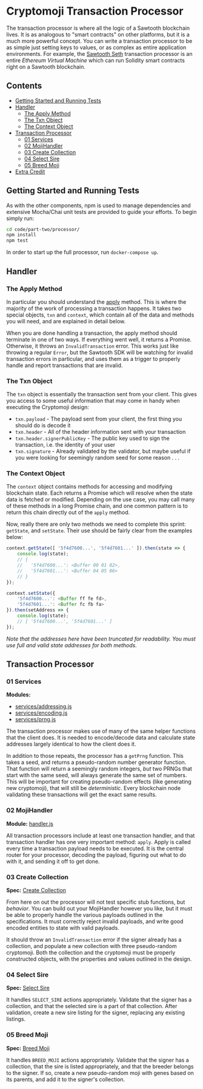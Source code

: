 # Cryptomoji Transaction Processor

The transaction processor is where all the logic of a Sawtooth blockchain
lives. It is as analogous to "smart contracts" on other
platforms, but it is a much more powerful concept. You can write a transaction
processor to be as simple just setting keys to values, or as complex as entire
application environments. For example, the
[Sawtooth Seth](https://github.com/hyperledger/sawtooth-seth) transaction
processor is an entire _Ethereum Virtual Machine_ which can run Solidity smart
contracts right on a Sawtooth blockchain.

## Contents

- [Getting Started and Running Tests](#getting-started-and-running-tests)
- [Handler](#handler)
    * [The Apply Method](#the-apply-method)
    * [The Txn Object](#the-txn-object)
    * [The Context Object](#the-context-object)
- [Transaction Processor](#transaction-processor)
    * [01 Services](#01-services)
    * [02 MojiHandler](#02-mojihandler)
    * [03 Create Collection](#03-create-collection)
    * [04 Select Sire](#04-select-sire)
    * [05 Breed Moji](#05-breed-moji)
- [Extra Credit](#extra-credit)

## Getting Started and Running Tests

As with the other components, npm is used to manage dependencies and extensive
Mocha/Chai unit tests are provided to guide your efforts. To begin simply run:

```bash
cd code/part-two/processor/
npm install
npm test
```

In order to start up the full processor, run `docker-compose up`.

## Handler

### The Apply Method

In particular you should understand the [apply](handler.js#L48) method.
This is where the majority of the work of processing a transaction happens. It
takes two special objects, `txn` and `context`, which contain all of the data
and methods you will need, and are explained in detail below.

When you are done handling a transaction, the apply method should terminate in
one of two ways. If everything went well, it returns a Promise. Otherwise, it
throws an `InvalidTransaction` error. This works just like throwing a regular
`Error`, but the Sawtooth SDK will be watching for invalid transaction errors
in particular, and uses them as a trigger to properly handle and report
transactions that are invalid.

### The Txn Object

The `txn` object is essentially the transaction sent from your client. This gives you
access to some useful information that may come in handy when executing the
Cryptomoji design:

- `txn.payload` - The payload sent from your client, the first thing you should
  do is decode it
- `txn.header` - All of the header information sent with your transaction
- `txn.header.signerPublicKey` - The public key used to sign the transaction,
  i.e. the identity of your user
- `txn.signature` - Already validated by the validator, but maybe useful if you
  were looking for seemingly random seed for some reason . . .

### The Context Object

The `context` object contains methods for accessing and modifying blockchain
state. Each returns a Promise which will resolve when the state data is fetched
or modified. Depending on the use case, you may call many of these methods in a
long Promise chain, and one common pattern is to return this chain directly out
of the `apply` method.

Now, really there are only two methods we need to complete this sprint:
`getState`, and `setState`. Their use should be fairly clear from the examples
below:

```javascript
context.getState([ '5f4d7600...', '5f4d7601...' ]).then(state => {
    console.log(state);
    // {
    //   '5f4d7600...': <Buffer 00 01 02>,
    //   '5f4d7601...': <Buffer 04 05 06>
    // }
});
```

```javascript
context.setState({
    '5f4d7600...': <Buffer ff fe fd>,
    '5f4d7601...': <Buffer fc fb fa>
}).then(setAddress => {
    console.log(state);
    // [ '5f4d7600...', '5f4d7601...' ]
});
```

_Note that the addresses here have been truncated for readability. You must use
full and valid state addresses for both methods._

## Transaction Processor

### 01 Services

**Modules:**
- [services/addressing.js](services/addressing.js)
- [services/encoding.js](services/encoding.js)
- [services/prng.js](services/prng.js)

The transaction processor makes use of many of the same helper functions that
the client does. It is needed to encode/decode data and calculate state
addresses largely identical to how the client does it.

In addition to those repeats, the processor has a `getPrng` function. This
takes a seed, and returns a pseudo-random number generator function. That
function will return a seemingly random integers, _but_ two PRNGs that start
with the same seed, will always generate the same set of numbers. This will be
important for creating pseudo-random effects (like generating new cryptomoji),
that will still be _deterministic_. Every blockchain node validating these
transactions will get the exact same results.

### 02 MojiHandler

**Module:** [handler.js](handler.js)

All transaction processors include at least one transaction handler, and that
transaction handler has one very important method: `apply`. Apply is called
every time a transaction payload needs to be executed. It is the central router
for your processor, decoding the payload, figuring out what to do with it, and
sending it off to get done.

### 03 Create Collection

**Spec:** [Create Collection](../README.md#create-collection)

From here on out the processor will not test specific stub functions, but
_behavior_. You can build out your MojiHandler however you like, but it must be
able to properly handle the various payloads outlined in the specifications. It
must correctly reject invalid payloads, and write good encoded entities to
state with valid payloads.

It should throw an `InvalidTransaction` error if the signer already has a collection, 
and populate a new collection with three pseudo-random cryptomoji. Both the collection 
and the cryptomoji must be properly constructed objects, with the properties and 
values outlined in the design.

### 04 Select Sire

**Spec:** [Select Sire](../README.md#select-sire)

It handles `SELECT_SIRE` actions appropriately. Validate that
the signer has a collection, and that the selected sire is a part of that
collection. After validation, create a new sire listing for the signer,
replacing any existing listings.

### 05 Breed Moji

**Spec:** [Breed Moji](../README.md#breed-moji)

It handles `BREED_MOJI` actions appropriately. Validate that
the signer has a collection, that the sire is listed appropriately, and that
the breeder belongs to the signer. If so, create a new pseudo-random moji with
genes based on its parents, and add it to the signer's collection.
